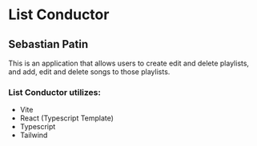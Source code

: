 # List Conductor

## Sebastian Patin

This is an application that allows users to create edit and delete playlists, and add, edit and delete songs to those playlists.

### List Conductor utilizes:
- Vite
- React (Typescript Template)
- Typescript
- Tailwind




